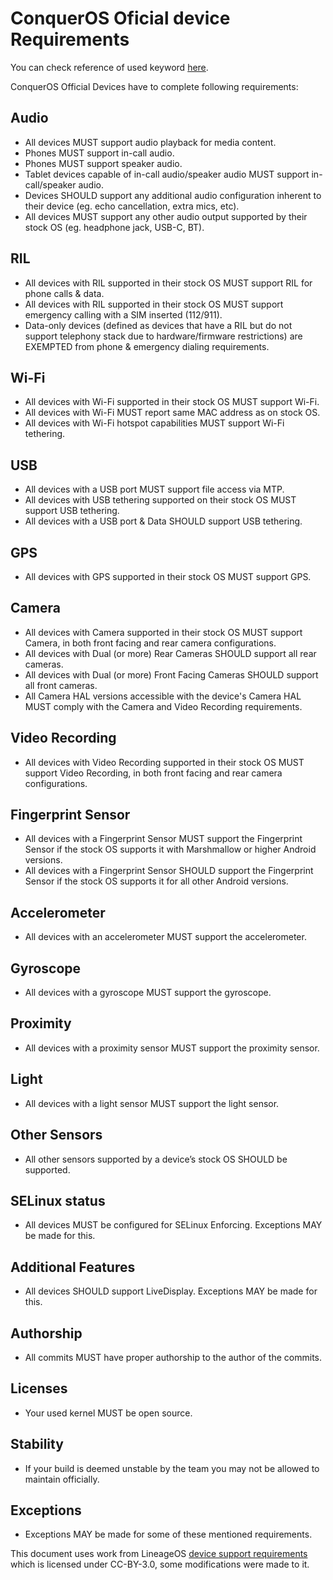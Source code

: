 # ConquerOS Oficial device Requirements

You can check reference of used keyword [here](https://datatracker.ietf.org/doc/html/rfc2119).

ConquerOS Official Devices have to complete following requirements:

## Audio
* All devices MUST support audio playback for media content.
* Phones MUST support in-call audio.
* Phones MUST support speaker audio.
* Tablet devices capable of in-call audio/speaker audio MUST support in-call/speaker audio.
* Devices SHOULD support any additional audio configuration inherent to their device (eg. echo cancellation, extra mics, etc).
* All devices MUST support any other audio output supported by their stock OS (eg. headphone jack, USB-C, BT).

## RIL
* All devices with RIL supported in their stock OS MUST support RIL for phone calls & data.
* All devices with RIL supported in their stock OS MUST support emergency calling with a SIM inserted (112/911).
* Data-only devices (defined as devices that have a RIL but do not support telephony stack due to hardware/firmware restrictions) are EXEMPTED from phone & emergency dialing requirements.

## Wi-Fi
* All devices with Wi-Fi supported in their stock OS MUST support Wi-Fi.
* All devices with Wi-Fi MUST report same MAC address as on stock OS.
* All devices with Wi-Fi hotspot capabilities MUST support Wi-Fi tethering.

## USB
* All devices with a USB port MUST support file access via MTP.
* All devices with USB tethering supported on their stock OS MUST support USB tethering.
* All devices with a USB port & Data SHOULD support USB tethering.

## GPS
* All devices with GPS supported in their stock OS MUST support GPS.

## Camera
* All devices with Camera supported in their stock OS MUST support Camera, in both front facing and rear camera configurations.
* All devices with Dual (or more) Rear Cameras SHOULD support all rear cameras.
* All devices with Dual (or more) Front Facing Cameras SHOULD support all front cameras.
* All Camera HAL versions accessible with the device's Camera HAL MUST comply with the Camera and Video Recording requirements.

## Video Recording
* All devices with Video Recording supported in their stock OS MUST support Video Recording, in both front facing and rear camera configurations.

## Fingerprint Sensor
* All devices with a Fingerprint Sensor MUST support the Fingerprint Sensor if the stock OS supports it with Marshmallow or higher Android versions.
* All devices with a Fingerprint Sensor SHOULD support the Fingerprint Sensor if the stock OS supports it for all other Android versions.

## Accelerometer
* All devices with an accelerometer MUST support the accelerometer.

## Gyroscope
* All devices with a gyroscope MUST support the gyroscope.

## Proximity
* All devices with a proximity sensor MUST support the proximity sensor.

## Light
* All devices with a light sensor MUST support the light sensor.

## Other Sensors
* All other sensors supported by a device’s stock OS SHOULD be supported.

## SELinux status
* All devices MUST be configured for SELinux Enforcing. Exceptions MAY be made for this.

## Additional Features
* All devices SHOULD support LiveDisplay. Exceptions MAY be made for this.

## Authorship
* All commits MUST have proper authorship to the author of the commits.

## Licenses
* Your used kernel MUST be open source.

## Stability
* If your build is deemed unstable by the team you may not be allowed to maintain officially.

## Exceptions
* Exceptions MAY be made for some of these mentioned requirements.

This document uses work from LineageOS [device support requirements](https://github.com/LineageOS/charter/blob/master/device-support-requirements.md) which is licensed under CC-BY-3.0, some modifications were made to it.

